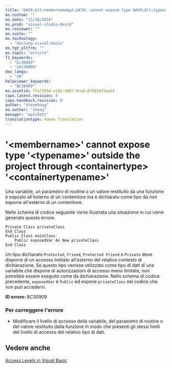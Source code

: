 ```yaml
---
title: "&#39;&lt;membername&gt;&#39; cannot expose type &#39;&lt;typename&gt;&#39; outside the project through &lt;containertype&gt; &#39;&lt;containertypename&gt;&#39; | Microsoft Docs"
ms.custom: ""
ms.date: "11/16/2016"
ms.prod: "visual-studio-dev14"
ms.reviewer: ""
ms.suite: ""
ms.technology: 
  - "devlang-visual-basic"
ms.tgt_pltfrm: ""
ms.topic: "article"
f1_keywords: 
  - "bc30909"
  - "vbc30909"
dev_langs: 
  - "VB"
helpviewer_keywords: 
  - "BC30909"
ms.assetid: ffa7395d-e182-4087-8ce8-079810fdae54
caps.latest.revision: 8
caps.handback.revision: 8
author: "stevehoag"
ms.author: "shoag"
manager: "wpickett"
translationtype: Human Translation
---
```

# &#39;&lt;membername&gt;&#39; cannot expose type &#39;&lt;typename&gt;&#39; outside the project through &lt;containertype&gt; &#39;&lt;containertypename&gt;&#39;
Una variabile, un parametro di routine o un valore restituito da una funzione è esposto all'esterno di un contenitore ma è dichiarato come tipo da non esporre all'esterno di un contenitore.  
  
 Nello schema di codice seguente viene illustrata una situazione in cui viene generato questo errore.  
  
```  
Private Class privateClass  
End Class  
Public Class mainClass  
    Public exposedVar As New privateClass  
End Class  
```  
  
 Un tipo dichiarato `Protected`, `Friend`, `Protected Friend` o `Private` deve disporre di un accesso limitato all'esterno del relativo contesto di dichiarazione.  Se questo tipo venisse utilizzato come tipo di dati di una variabile che dispone di autorizzazioni di accesso meno limitate, non potrebbe essere eseguito come da dichiarazione.  Nello schema di codice precedente, `exposedVar` è `Public` ed espone `privateClass` nel codice che non può accedervi.  
  
 **ID errore:** BC30909  
  
### Per correggere l'errore  
  
-   Modificare il livello di accesso della variabile, del parametro di routine o del valore restituito dalla funzione in modo che presenti gli stessi limiti del livello di accesso del relativo tipo di dati.  
  
## Vedere anche  
 [Access Levels in Visual Basic](../../../visual-basic/programming-guide/language-features/declared-elements/access-levels.md)